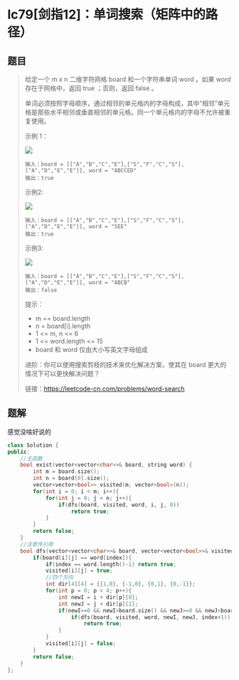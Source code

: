 # lc79[剑指12]：单词搜索（矩阵中的路径）

## 题目

> 给定一个 m x n 二维字符网格 board 和一个字符串单词 word 。如果 word 存在于网格中，返回 true ；否则，返回 false 。
>
> 单词必须按照字母顺序，通过相邻的单元格内的字母构成，其中“相邻”单元格是那些水平相邻或垂直相邻的单元格。同一个单元格内的字母不允许被重复使用。
>
>  
>
> 示例 1：
>
> ![](https://assets.leetcode.com/uploads/2020/11/04/word2.jpg)
>
> ```
> 输入：board = [["A","B","C","E"],["S","F","C","S"],["A","D","E","E"]], word = "ABCCED"
> 输出：true
> ```
>
> 示例2:
>
> ![](https://assets.leetcode.com/uploads/2020/11/04/word-1.jpg)
>
> ```
> 输入：board = [["A","B","C","E"],["S","F","C","S"],["A","D","E","E"]], word = "SEE"
> 输出：true
> ```
>
> 示例3:
>
> ![](https://assets.leetcode.com/uploads/2020/10/15/word3.jpg)
>
> ```
> 输入：board = [["A","B","C","E"],["S","F","C","S"],["A","D","E","E"]], word = "ABCB"
> 输出：false
> ```
>
> 
>
>
> 提示：
>
> - m == board.length
> - n = board[i].length
> - 1 <= m, n <= 6
> - 1 <= word.length <= 15
> - board 和 word 仅由大小写英文字母组成
>
>
> 进阶：你可以使用搜索剪枝的技术来优化解决方案，使其在 board 更大的情况下可以更快解决问题？
>
> 
>
> 链接：https://leetcode-cn.com/problems/word-search

## 题解

感觉没啥好说的

```c++
class Solution {
public:
    //主函数
    bool exist(vector<vector<char>>& board, string word) {
        int m = board.size();
        int n = board[0].size();
        vector<vector<bool>> visited(m, vector<bool>(n));
        for(int i = 0; i < m; i++){
            for(int j = 0; j < n; j++){
                if(dfs(board, visited, word, i, j, 0))
                    return true;
            }
        }
        return false;
    }
    //注意传引用
    bool dfs(vector<vector<char>>& board, vector<vector<bool>>& visited, string& word, int i, int j, int index){
        if(board[i][j] == word[index]){
            if(index == word.length()-1) return true;
            visited[i][j] = true;
            //四个方向
            int dir[4][4] = {{1,0}, {-1,0}, {0,1}, {0,-1}};
            for(int p = 0; p < 4; p++){
                int newI = i + dir[p][0];
                int newJ = j + dir[p][1];
                if(newI>=0 && newI<board.size() && newJ>=0 && newJ<board[0].size() && !visited[newI][newJ]){
                    if(dfs(board, visited, word, newI, newJ, index+1))
                        return true;
                }
            }
            visited[i][j] = false;
        }
        return false;
    }
};
```

